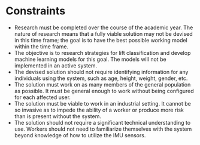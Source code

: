 # Constraints

* Research must be completed over the course of the academic year. The nature of research means that a fully viable solution may not be devised in this time frame; the goal is to have the best possible working model within the time frame.
* The objective is to research strategies for lift classification and develop machine learning models for this goal. The models will not be implemented in an active system.
* The devised solution should not require identifying information for any individuals using the system, such as age, height, weight, gender, etc. 
* The solution must work on as many members of the general population as possible. It must be general enough to work without being configured for each affected user.
* The solution must be viable to work in an industrial setting. It cannot be so invasive as to impede the ability of a worker or produce more risk than is present without the system.
* The solution should not require a significant technical understanding to use. Workers should not need to familiarize themselves with the system beyond knowledge of how to utilize the IMU sensors.